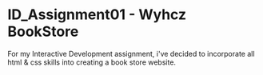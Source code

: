 # ID_Assignment01 - Wyhcz BookStore
For my Interactive Development assignment, i've decided to incorporate all html & css skills into creating a book store website.
